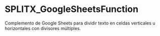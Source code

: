 # SPLITX_GoogleSheetsFunction
Complemento de Google Sheets para dividir texto en celdas verticales u horizontales con divisores múltiples.
